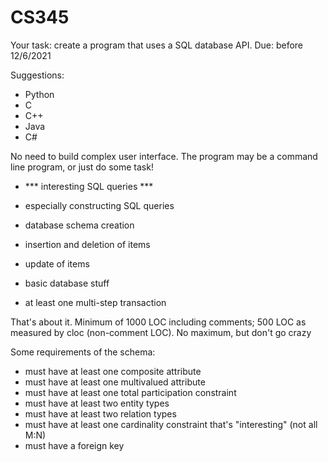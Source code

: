 # CS345
Your task:  create a program that uses a SQL database API.
Due: 	    before 12/6/2021

Suggestions:

- Python
- C
- C++
- Java
- C#

No need to build complex user interface.  The program may be a command line program, or just do some task!

- *** interesting SQL queries ***
- especially constructing SQL queries

- database schema creation
- insertion and deletion of items
- update of items
- basic database stuff
- at least one multi-step transaction

That's about it.
Minimum of 1000 LOC including comments; 500 LOC as measured by cloc (non-comment LOC).  No maximum, but don't go crazy

Some requirements of the schema:

- must have at least one composite attribute
- must have at least one multivalued attribute
- must have at least one total participation constraint
- must have at least two entity types
- must have at least two relation types
- must have at least one cardinality constraint that's "interesting" (not all M:N)
- must have a foreign key
